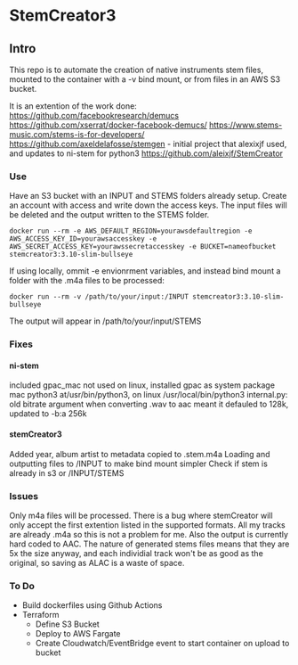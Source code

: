 # StemCreator3

## Intro

This repo is to automate the creation of native instruments stem files, mounted to the container with a -v bind mount, or from files in an AWS S3 bucket.

It is an extention of the work done:
<https://github.com/facebookresearch/demucs>
<https://github.com/xserrat/docker-facebook-demucs/>
<https://www.stems-music.com/stems-is-for-developers/>
<https://github.com/axeldelafosse/stemgen> - initial project that alexixjf used, and updates to ni-stem for python3
<https://github.com/aleixjf/StemCreator>

### Use

Have an S3 bucket with an INPUT and STEMS folders already setup. Create an account with access and write down the access keys. The input files will be deleted and the output written to the STEMS folder.

`docker run --rm -e AWS_DEFAULT_REGION=yourawsdefaultregion -e AWS_ACCESS_KEY_ID=yourawsaccesskey -e AWS_SECRET_ACCESS_KEY=yourawssecretaccesskey -e BUCKET=nameofbucket stemcreator3:3.10-slim-bullseye`

If using locally, ommit -e envionrment variables, and instead bind mount a folder with the .m4a files to be processed:

`docker run --rm -v /path/to/your/input:/INPUT stemcreator3:3.10-slim-bullseye`

The output will appear in /path/to/your/input/STEMS

### Fixes

#### ni-stem

included gpac_mac not used on linux, installed gpac as system package
mac python3 at/usr/bin/python3, on linux /usr/local/bin/python3
internal.py: old bitrate argument when converting .wav to aac meant it defauled to 128k, updated to -b:a 256k 

#### stemCreator3

Added year, album artist to metadata copied to .stem.m4a
Loading and outputting files to /INPUT to make bind mount simpler
Check if stem is already in s3 or /INPUT/STEMS

### Issues

Only m4a files will be processed. There is a bug where stemCreator will only accept the first extention listed in the supported formats. All my tracks are already .m4a so this is not a problem for me. Also the output is currently hard coded to AAC. The nature of generated stems files means that they are 5x the size anyway, and each individial track won't be as good as the original, so saving as ALAC is a waste of space.

### To Do

- Build dockerfiles using Github Actions
- Terraform
  - Define S3 Bucket
  - Deploy to AWS Fargate
  - Create Cloudwatch/EventBridge event to start container on upload to bucket
